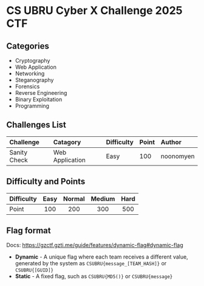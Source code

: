 # CS UBRU Cyber X Challenge 2025 CTF

## Categories

- Cryptography
- Web Application
- Networking
- Steganography
- Forensics
- Reverse Engineering
- Binary Exploitation
- Programming

## Challenges List

| Challenge | Catagory | Difficulty | Point | Author |
| :- | :- | :- | :- | :- |
| Sanity Check | Web Application | Easy | 100 | noonomyen |

## Difficulty and Points

| Difficulty | Easy | Normal | Medium | Hard |
| :- | :-: | :-: | :-: | :-: |
| Point | 100 | 200 | 300 | 500 |

## Flag format

Docs: https://gzctf.gzti.me/guide/features/dynamic-flag#dynamic-flag

- **Dynamic** - A unique flag where each team receives a different value, generated by the system as `CSUBRU{message_[TEAM_HASH]}` or `CSUBRU{[GUID]}`  
- **Static** - A fixed flag, such as `CSUBRU{MD5()}` or `CSUBRU{message}`  

